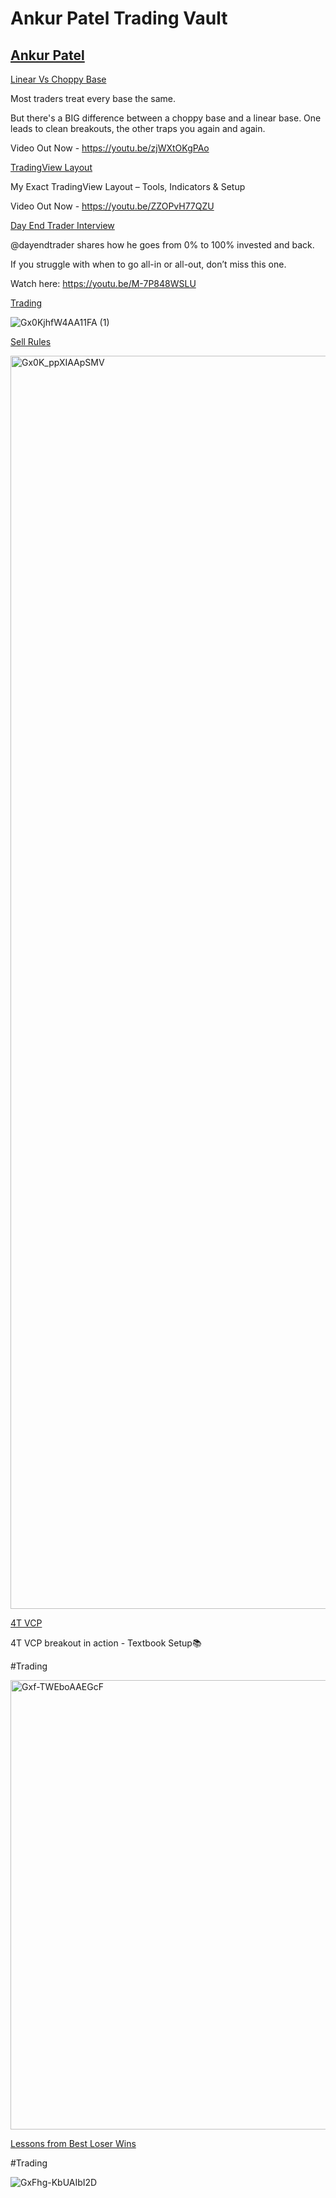 # **Ankur Patel Trading Vault**

## [Ankur Patel](https://x.com/AnkurPatel59)
[Linear Vs Choppy Base](https://x.com/AnkurPatel59/status/1946412429539262607)

Most traders treat every base the same.

But there's a BIG difference between a choppy base and a linear base. One leads to clean breakouts, the other traps you again and again.

Video Out Now - https://youtu.be/zjWXtOKgPAo

[TradingView Layout](https://x.com/AnkurPatel59/status/1940402831560974762)

My Exact TradingView Layout – Tools, Indicators & Setup

Video Out Now -  https://youtu.be/ZZOPvH77QZU

[Day End Trader Interview](https://x.com/AnkurPatel59/status/1954022574821892144)

@dayendtrader
shares how he goes from 0% to 100% invested and back.

If you struggle with when to go all-in or all-out, don’t miss this one.

Watch here: https://youtu.be/M-7P848WSLU



[Trading](https://x.com/AnkurPatel59/status/1953770412695072858)

![Gx0KjhfW4AA11FA (1)](https://github.com/user-attachments/assets/d67e2836-2737-42dc-963e-f9b24fb4012c)

[Sell Rules](https://x.com/AnkurPatel59/status/1953830055794364767)

<img width="926" height="2005" alt="Gx0K_ppXIAApSMV" src="https://github.com/user-attachments/assets/71eaf9bb-3b28-4f68-8f1a-e32e9ea75a22" />


[4T VCP](https://x.com/AnkurPatel59/status/1952335960693444786)

4T VCP breakout in action - Textbook Setup📚

#Trading

<img width="537" height="719" alt="Gxf-TWEboAAEGcF" src="https://github.com/user-attachments/assets/aa38b005-a15e-42b4-aab5-8c4d3284bcf3" />


[Lessons from Best Loser Wins](https://x.com/AnkurPatel59/status/1950455546907111662)

#Trading

![GxFhg-KbUAIbI2D](https://github.com/user-attachments/assets/14231c6f-26a6-4fa4-9e2e-b4b112caefb9)


